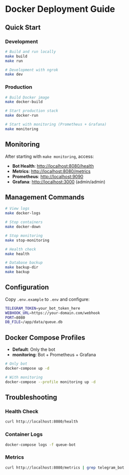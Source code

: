 # Docker Deployment Guide

## Quick Start

### Development

```bash
# Build and run locally
make build
make run

# Development with ngrok
make dev
```

### Production

```bash
# Build Docker image
make docker-build

# Start production stack
make docker-run

# Start with monitoring (Prometheus + Grafana)
make monitoring
```

## Monitoring

After starting with `make monitoring`, access:

- **Bot Health**: <http://localhost:8080/health>
- **Metrics**: <http://localhost:8080/metrics>  
- **Prometheus**: <http://localhost:9090>
- **Grafana**: <http://localhost:3000> (admin/admin)

## Management Commands

```bash
# View logs
make docker-logs

# Stop containers
make docker-down

# Stop monitoring
make stop-monitoring

# Health check
make health

# Database backup
make backup-dir
make backup
```

## Configuration

Copy `.env.example` to `.env` and configure:

```bash
TELEGRAM_TOKEN=your_bot_token_here
WEBHOOK_URL=https://your-domain.com/webhook
PORT=8080
DB_FILE=/app/data/queue.db
```

## Docker Compose Profiles

- **Default**: Only the bot
- **monitoring**: Bot + Prometheus + Grafana

```bash
# Only bot
docker-compose up -d

# With monitoring
docker-compose --profile monitoring up -d
```

## Troubleshooting

### Health Check

```bash
curl http://localhost:8080/health
```

### Container Logs  

```bash
docker-compose logs -f queue-bot
```

### Metrics

```bash
curl http://localhost:8080/metrics | grep telegram_bot
```
